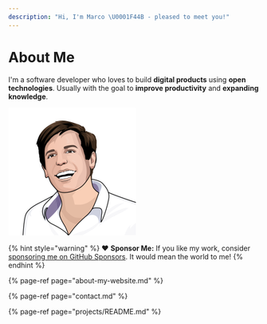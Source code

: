 ```yaml
---
description: "Hi, I'm Marco \U0001F44B️ - pleased to meet you!"
---
```


# About Me

I'm a software developer who loves to build **digital products** using **open technologies**. Usually with the goal to **improve productivity** and **expanding knowledge**.

![Marco Betschart](.gitbook/assets/marco-betschart.png)

{% hint style="warning" %}
❤️ **Sponsor Me:** If you like my work, consider [sponsoring me on GitHub Sponsors](https://github.com/sponsors/marbetschar). It would mean the world to me!
{% endhint %}

{% page-ref page="about-my-website.md" %}

{% page-ref page="contact.md" %}

{% page-ref page="projects/README.md" %}


